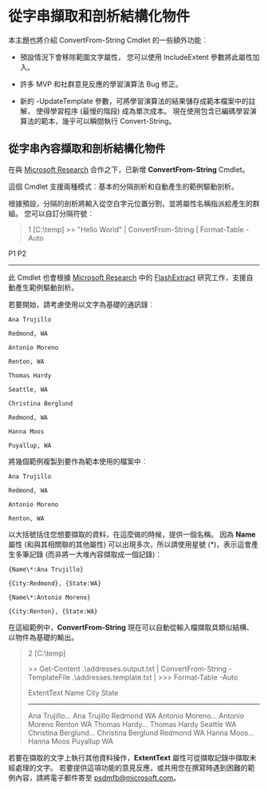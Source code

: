 # 從字串擷取和剖析結構化物件
本主題也將介紹 ConvertFrom-String Cmdlet 的一些額外功能︰

-   預設情況下會移除範圍文字屬性， 您可以使用 IncludeExtent 參數將此屬性加入。

-   許多 MVP 和社群意見反應的學習演算法 Bug 修正。

-   新的 -UpdateTemplate 參數，可將學習演算法的結果儲存成範本檔案中的註解， 使得學習程序 (最慢的階段) 成為單次成本。 現在使用包含已編碼學習演算法的範本，幾乎可以瞬間執行 Convert-String。


從字串內容擷取和剖析結構化物件
----------------------------------------------------------

在與 [Microsoft Research](http://research.microsoft.com/) 合作之下，已新增 **ConvertFrom-String** Cmdlet。

這個 Cmdlet 支援兩種模式︰基本的分隔剖析和自動產生的範例驅動剖析。

根據預設，分隔的剖析將輸入從空白字元位置分割，並將屬性名稱指派給產生的群組。 您可以自訂分隔符號︰

> 1 \[C:\\temp\]
> &gt;&gt; "Hello World" | ConvertFrom-String | Format-Table -Auto

P1    P2
--    --

此 Cmdlet 也會根據 [Microsoft Research](http://research.microsoft.com) 中的 [FlashExtract](http://research.microsoft.com/en-us/um/people/sumitg/flashextract.html) 研究工作，支援自動產生範例驅動剖析。

若要開始，請考慮使用以文字為基礎的通訊錄︰

    Ana Trujillo

    Redmond, WA

    Antonio Moreno

    Renton, WA

    Thomas Hardy

    Seattle, WA

    Christina Berglund

    Redmond, WA

    Hanna Moos

    Puyallup, WA

將幾個範例複製到要作為範本使用的檔案中︰

    Ana Trujillo

    Redmond, WA

    Antonio Moreno

    Renton, WA

   

以大括號括住您想要擷取的資料，在這麼做的時候，提供一個名稱。 因為 **Name** 屬性 (和與其相關聯的其他屬性) 可以出現多次，所以請使用星號 (\*)，表示這會產生多筆記錄 (而非將一大堆內容擷取成一個記錄)︰

    {Name\*:Ana Trujillo}

    {City:Redmond}, {State:WA}

    {Name\*:Antonio Moreno}

    {City:Renton}, {State:WA}

在這組範例中，**ConvertFrom-String** 現在可以自動從輸入檔擷取具類似結構、以物件為基礎的輸出。

> 2 \[C:\\temp\]
>
> &gt;&gt; Get-Content .\\addresses.output.txt | ConvertFrom-String -TemplateFile .\\addresses.template.txt | &gt;&gt;&gt; Format-Table -Auto
>
> ExtentText                     Name               City     State
> ----------                     ----               ----     -----
> Ana Trujillo...              Ana Trujillo       Redmond  WA Antonio Moreno...            Antonio Moreno     Renton   WA Thomas Hardy...              Thomas Hardy       Seattle  WA Christina Berglund...        Christina Berglund Redmond  WA Hanna Moos...                Hanna Moos         Puyallup WA

若要在擷取的文字上執行其他資料操作，**ExtentText** 屬性可從擷取記錄中擷取未經處理的文字。 若要提供這項功能的意見反應，或共用您在撰寫時遇到困難的範例內容，請將電子郵件寄至 <psdmfb@microsoft.com>。



<!--HONumber=Jun16_HO4-->



